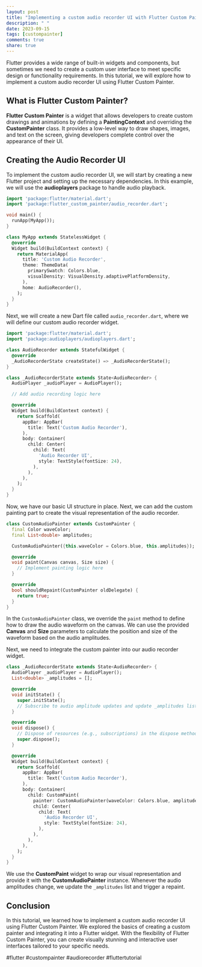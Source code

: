 ```yaml
---
layout: post
title: "Implementing a custom audio recorder UI with Flutter Custom Painter"
description: " "
date: 2023-09-15
tags: [custompainter]
comments: true
share: true
---
```


Flutter provides a wide range of built-in widgets and components, but sometimes we need to create a custom user interface to meet specific design or functionality requirements. In this tutorial, we will explore how to implement a custom audio recorder UI using Flutter Custom Painter.

## What is Flutter Custom Painter?

**Flutter Custom Painter** is a widget that allows developers to create custom drawings and animations by defining a **PaintingContext** and overriding the **CustomPainter** class. It provides a low-level way to draw shapes, images, and text on the screen, giving developers complete control over the appearance of their UI.

## Creating the Audio Recorder UI

To implement the custom audio recorder UI, we will start by creating a new Flutter project and setting up the necessary dependencies. In this example, we will use the **audioplayers** package to handle audio playback.

```dart
import 'package:flutter/material.dart';
import 'package:flutter_custom_painter/audio_recorder.dart';

void main() {
  runApp(MyApp());
}

class MyApp extends StatelessWidget {
  @override
  Widget build(BuildContext context) {
    return MaterialApp(
      title: 'Custom Audio Recorder',
      theme: ThemeData(
        primarySwatch: Colors.blue,
        visualDensity: VisualDensity.adaptivePlatformDensity,
      ),
      home: AudioRecorder(),
    );
  }
}
```

Next, we will create a new Dart file called `audio_recorder.dart`, where we will define our custom audio recorder widget.

```dart
import 'package:flutter/material.dart';
import 'package:audioplayers/audioplayers.dart';

class AudioRecorder extends StatefulWidget {
  @override
  _AudioRecorderState createState() => _AudioRecorderState();
}

class _AudioRecorderState extends State<AudioRecorder> {
  AudioPlayer _audioPlayer = AudioPlayer();

  // Add audio recording logic here

  @override
  Widget build(BuildContext context) {
    return Scaffold(
      appBar: AppBar(
        title: Text('Custom Audio Recorder'),
      ),
      body: Container(
        child: Center(
          child: Text(
            'Audio Recorder UI',
            style: TextStyle(fontSize: 24),
          ),
        ),
      ),
    );
  }
}
```

Now, we have our basic UI structure in place. Next, we can add the custom painting part to create the visual representation of the audio recorder.

```dart
class CustomAudioPainter extends CustomPainter {
  final Color waveColor;
  final List<double> amplitudes;

  CustomAudioPainter({this.waveColor = Colors.blue, this.amplitudes});

  @override
  void paint(Canvas canvas, Size size) {
    // Implement painting logic here
  }

  @override
  bool shouldRepaint(CustomPainter oldDelegate) {
    return true;
  }
}
```

In the `CustomAudioPainter` class, we override the `paint` method to define how to draw the audio waveform on the canvas. We can use the provided **Canvas** and **Size** parameters to calculate the position and size of the waveform based on the audio amplitudes.

Next, we need to integrate the custom painter into our audio recorder widget.

```dart
class _AudioRecorderState extends State<AudioRecorder> {
  AudioPlayer _audioPlayer = AudioPlayer();
  List<double> _amplitudes = [];

  @override
  void initState() {
    super.initState();
    // Subscribe to audio amplitude updates and update _amplitudes list
  }

  @override
  void dispose() {
    // Dispose of resources (e.g., subscriptions) in the dispose method
    super.dispose();
  }

  @override
  Widget build(BuildContext context) {
    return Scaffold(
      appBar: AppBar(
        title: Text('Custom Audio Recorder'),
      ),
      body: Container(
        child: CustomPaint(
          painter: CustomAudioPainter(waveColor: Colors.blue, amplitudes: _amplitudes),
          child: Center(
            child: Text(
              'Audio Recorder UI',
              style: TextStyle(fontSize: 24),
            ),
          ),
        ),
      ),
    );
  }
}
```

We use the **CustomPaint** widget to wrap our visual representation and provide it with the **CustomAudioPainter** instance. Whenever the audio amplitudes change, we update the `_amplitudes` list and trigger a repaint.

## Conclusion

In this tutorial, we learned how to implement a custom audio recorder UI using Flutter Custom Painter. We explored the basics of creating a custom painter and integrating it into a Flutter widget. With the flexibility of Flutter Custom Painter, you can create visually stunning and interactive user interfaces tailored to your specific needs.

#flutter #custompainter #audiorecorder #fluttertutorial